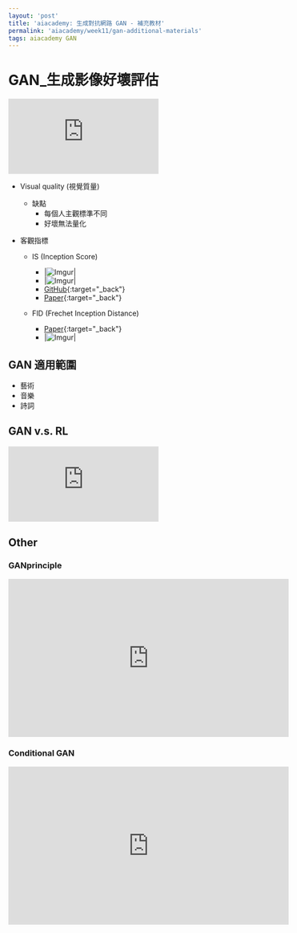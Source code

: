 ```yaml
---
layout: 'post'
title: 'aiacademy: 生成對抗網路 GAN - 補充教材'
permalink: 'aiacademy/week11/gan-additional-materials'
tags: aiacademy GAN
---
```


# GAN_生成影像好壞評估

<iframe src="https://www.youtube.com/embed/5I2MqQPWQ4k" frameborder="0" allow="accelerometer; autoplay; encrypted-media; gyroscope; picture-in-picture" allowfullscreen></iframe>

- Visual quality (視覺質量)
   - 缺點
      - 每個人主觀標準不同
      - 好壞無法量化

- 客觀指標

   - IS (Inception Score)
      - |![Imgur](https://i.imgur.com/HQeMXSz.gif)|
      - |![Imgur](https://i.imgur.com/sdW5ZCs.gif)|
      - [GitHub](https://github.com/openai/improved-gan/tree/master/inception_score){:target="_back"}
      - [Paper](https://arxiv.org/pdf/1606.03498.pdf){:target="_back"}

   - FID (Frechet Inception Distance)
      - [Paper](https://arxiv.org/pdf/1706.08500.pdf){:target="_back"}
      - |![Imgur](https://i.imgur.com/PczCd7w.gif)|


## GAN 適用範圍

- 藝術
- 音樂
- 詩詞


## GAN v.s. RL

<iframe src="https://www.youtube.com/embed/9VHE1aGwgjE" frameborder="0" allow="accelerometer; autoplay; encrypted-media; gyroscope; picture-in-picture" allowfullscreen></iframe>


## Other


### GANprinciple

<iframe width="560" height="315" src="https://www.youtube.com/embed/0wMKy95JtDk" frameborder="0" allow="accelerometer; autoplay; encrypted-media; gyroscope; picture-in-picture" allowfullscreen></iframe>


### Conditional GAN

<iframe width="560" height="315" src="https://www.youtube.com/embed/Yp6N6CYqaJ8" frameborder="0" allow="accelerometer; autoplay; encrypted-media; gyroscope; picture-in-picture" allowfullscreen></iframe>
